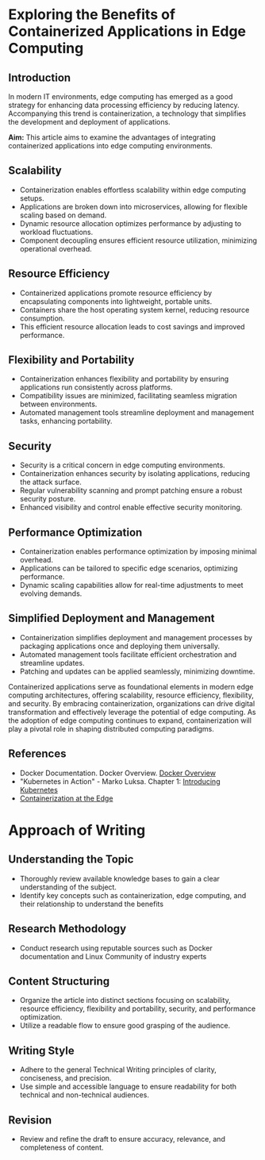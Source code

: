 # Exploring the Benefits of Containerized Applications in Edge Computing

## Introduction
In modern IT environments, edge computing has emerged as a good strategy for enhancing data processing efficiency by reducing latency. Accompanying this trend is containerization, a technology that simplifies the development and deployment of applications. 

**Aim:** This article aims to examine the advantages of integrating containerized applications into edge computing environments.

## Scalability
- Containerization enables effortless scalability within edge computing setups.
- Applications are broken down into microservices, allowing for flexible scaling based on demand.
- Dynamic resource allocation optimizes performance by adjusting to workload fluctuations.
- Component decoupling ensures efficient resource utilization, minimizing operational overhead.

## Resource Efficiency
- Containerized applications promote resource efficiency by encapsulating components into lightweight, portable units.
- Containers share the host operating system kernel, reducing resource consumption.
- This efficient resource allocation leads to cost savings and improved performance.

## Flexibility and Portability
- Containerization enhances flexibility and portability by ensuring applications run consistently across platforms.
- Compatibility issues are minimized, facilitating seamless migration between environments.
- Automated management tools streamline deployment and management tasks, enhancing portability.

## Security
- Security is a critical concern in edge computing environments.
- Containerization enhances security by isolating applications, reducing the attack surface.
- Regular vulnerability scanning and prompt patching ensure a robust security posture.
- Enhanced visibility and control enable effective security monitoring.

## Performance Optimization
- Containerization enables performance optimization by imposing minimal overhead.
- Applications can be tailored to specific edge scenarios, optimizing performance.
- Dynamic scaling capabilities allow for real-time adjustments to meet evolving demands.

## Simplified Deployment and Management
- Containerization simplifies deployment and management processes by packaging applications once and deploying them universally.
- Automated management tools facilitate efficient orchestration and streamline updates.
- Patching and updates can be applied seamlessly, minimizing downtime.

Containerized applications serve as foundational elements in modern edge computing architectures, offering scalability, resource efficiency, flexibility, and security. By embracing containerization, organizations can drive digital transformation and effectively leverage the potential of edge computing. As the adoption of edge computing continues to expand, containerization will play a pivotal role in shaping distributed computing paradigms.

## References
- Docker Documentation. Docker Overview. [Docker Overview](https://docs.docker.com/get-started/overview/)
- "Kubernetes in Action" - Marko Luksa. Chapter 1: [Introducing Kubernetes](https://www.manning.com/books/kubernetes-in-action)
- [Containerization at the Edge](https://insights.sei.cmu.edu/blog/containerization-at-the-edge/)

# Approach of Writing

## Understanding the Topic
- Thoroughly review available knowledge bases to gain a clear understanding of the subject.
- Identify key concepts such as containerization, edge computing, and their relationship to understand the benefits

## Research Methodology
- Conduct research using reputable sources such as Docker documentation and Linux Community of industry experts

## Content Structuring
- Organize the article into distinct sections focusing on scalability, resource efficiency, flexibility and portability, security, and performance optimization.
- Utilize a readable flow to ensure good grasping of the audience.

## Writing Style
- Adhere to the general Technical Writing principles of clarity, conciseness, and precision.
- Use simple and accessible language to ensure readability for both technical and non-technical audiences.

## Revision
- Review and refine the draft to ensure accuracy, relevance, and completeness of content.
